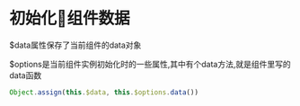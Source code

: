 # 初始化组件数据

$data属性保存了当前组件的data对象

$options是当前组件实例初始化时的一些属性,其中有个data方法,就是组件里写的data函数

```js
Object.assign(this.$data, this.$options.data())
```